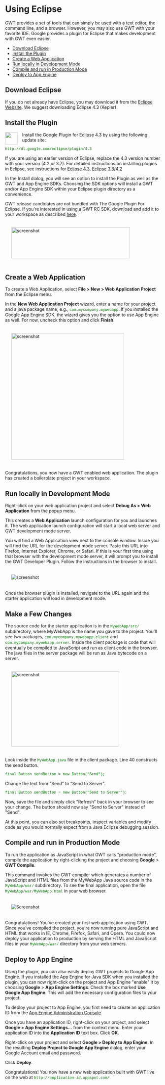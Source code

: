 
<style>
code, .code {font-size: 9pt; font-family: Courier, Courier New, monospace; color:#007000;}
.highlight {background-color: #ffc;}
.strike {text-decoration:line-through; color:red;}
.header {margin-top: 1.5ex;}
.details {margin-top: 1ex;}
</style>

<style>

div.screenshot img {
  margin: 20px;
}


.download {
  border: none;
}

.download td {
  border: none;
}
</style>

Using Eclipse
===

<p>GWT provides a set of tools that can simply be used with a
text editor, the command line, and a browser. However, you may also use GWT with your
favorite IDE. Google provides a plugin for Eclipse that makes development with
GWT even easier.
</p>

<ul class="toc">
  <li><a href="#eclipse">Download Eclipse</a></li>
  <li><a href="#installing">Install the Plugin</a></li>
  <li><a href="#creating">Create a Web Application</a></li>
  <li><a href="#running">Run locally in Development Mode</a></li>
  <li><a href="#compiling">Compile and run in Production Mode</a></li>
  <li><a href="#deploying">Deploy to App Engine</a></li>
</ul>

<h2 id="eclipse">Download Eclipse</h2>

<p>
If you do not already have Eclipse, you may download it from the <a
href="http://www.eclipse.org/downloads/" rel="nofollow">Eclipse Website</a>.
We suggest downloading Eclipse 4.3 (Kepler).
</p>

<h2 id="installing">Install the Plugin</h2>

<img src="https://developers.google.com/eclipse/images/google-plugin.png" style="float: left; width: 40px;
margin-right: 15px;"/>

<p>
Install the Google Plugin for Eclipse 4.3 by using the following update
site:
<p><code>http://dl.google.com/eclipse/plugin/4.3</code></p>

<p>
If you are using an earlier version of Eclipse, replace the 4.3 version number
with your version (4.2 or 3.7). For detailed instructions on installing plugins
in Eclipse, see instructions for <a href="//developers.google.com/eclipse/docs/install-eclipse-4.3">Eclipse 4.3</a>,
<a href="https://developers.google.com/eclipse/docs/install-eclipse-4.2">Eclipse 3.8/4.2</a>
</p>

<p>In the Install dialog, you will see an option to install the Plugin as well
as the GWT and App Engine SDKs. Choosing the SDK options will install a GWT
and/or App Engine SDK within your Eclipse plugin directory as a convenience.
</p>

<p class="note" style="margin-top: 0.7em;">GWT release candidates are not bundled with The Google Plugin For Eclipse. If you're interested in using a GWT RC SDK, download and add it to your workspace as described <a href="https://developers.google.com/eclipse/docs/using_sdks">here</a>.
</p>

<div class="screenshot">
  <img src="images/eclipse/eclipse-install-options.png"
  style="width: 385px; height: 100px;" alt="screenshot"/>
</div>

<h2 id="creating">Create a Web Application</h2>
<p>
  To create a Web Application, select <b>File &gt; New &gt;
  Web Application Project</b> from the Eclipse menu.
</p>
<p>
  In the <b>New Web Application Project</b> wizard, enter a name for your project
  and a java package name, e.g., <code>com.mycompany.mywebapp</code>. If you
  installed the Google App Engine SDK, the wizard
  gives you the option to use App Engine as well. For now, uncheck this
  option and click <b>Finish</b>.
</p>

<div class="screenshot">
  <img src="images/eclipse/web-app-wizard.png"
  style="width: 366px; height: 409px;" alt="screenshot"/>
</div>

<p>
  Congratulations, you now have a GWT enabled web application.
  The plugin has created a boilerplate project in your workspace.
</p>

<h2 id="running">Run locally in Development Mode</h2>
<p>
  Right-click on your web application project and select <b>Debug As &gt; Web
  Application</b> from the popup menu.
</p>
<p>
  This creates a <b>Web Application</b> launch configuration for
  you and launches it.  The web application launch configuration will start a
  local web server and GWT development mode server.
</p>
<p>
  You will find a Web Application view next to the console window.
  Inside you will find the URL for the development mode server. Paste
  this URL into Firefox, Internet Explorer, Chrome, or Safari. If this is your first time
  using that browser with the development mode server, it will prompt you to install
  the GWT Developer Plugin. Follow the instructions in the browser to install.
</p>
<div class="screenshot">
  <img src="images/myapplication-missing-plugin.png" alt="screenshot"/>
</div>
<p>
  Once the browser plugin is installed, navigate to the URL again and the starter application will load in development
  mode.
</p>


<h2>Make a Few Changes</h2>
<p>The source code for the starter application is in the <code>MyWebApp/src/</code> subdirectory, where MyWebApp is the name you gave to the project.
You'll see two packages, <code>com.mycompany.mywebapp.client</code> and
<code>com.mycompany.mywebapp.server</code>. Inside the client package is code that will eventually be compiled to JavaScript and run as client code in the browser. The java files in the server package will be run as Java bytecode on a server.</p>

<div class="screenshot">
  <img src="images/eclipse/web-app-src.png"
  style="width: 350px; height: 243px;" alt="screenshot"/>
</div>

<p>
  Look inside the <code>MyWebApp.java</code> file in the client package. Line 40 constructs the send button.
</p>

<pre class="code">final Button sendButton = new Button(&quot;Send&quot;);</pre>

<p>
  Change the text from &quot;Send&quot; to &quot;Send to Server&quot;.
</p>

<pre class="code">final Button sendButton = new Button(&quot;Send to Server&quot;);</pre>


<p>Now, save the file and simply click "Refresh" back in your browser to see your change. The button should now say &quot;Send to Server&quot; instead of &quot;Send&quot;.</p>

<p>
  At this point, you can also set breakpoints, inspect variables and modify code as
  you would normally expect from a Java Eclipse debugging session.
</p>

<a name="compiling"></a>
<h2>Compile and run in Production Mode</h2>

<p>To run the application as JavaScript in what GWT calls "production mode",
compile the application by right-clicking the project and choosing <b>Google</b>
&gt; <b>GWT Compile</b>.
</p>
<p>This command invokes the GWT compiler which generates a number of
JavaScript and HTML files from the MyWebApp Java source code in the
<code>MyWebApp/war/</code> subdirectory.  To see the final application, open the file
<code>MyWebApp/war/MyWebApp.html</code> in your web browser.</p>

<div class="screenshot"><img src="images/myapplication-browser.png"
  alt="Screenshot"/></div>

<p>Congratulations! You've created your first web application using GWT.
Since you've compiled the project, you're now running pure JavaScript
and
HTML that works in IE, Chrome, Firefox, Safari, and Opera. You could now deploy
your application to production by serving the HTML and JavaScript files in your
<code>MyWebApp/war/</code> directory from your web servers.</p>



<h2 id="deploying">Deploy to App Engine</h2>
<p>
  Using the plugin, you can also easily deploy GWT projects to Google App
  Engine. If you installed the App Engine for Java SDK when you installed the plugin,
  you can now right-click on the project and App Engine "enable" it by choosing
  <b>Google</b> &gt; <b>App Engine Settings</b>. Check the box marked <b>Use
    Google App Engine</b>. This will add the necessary configuration files to
  your project.
</p>
<p>
  To deploy your project to App Engine, you first need to create an application
  ID from the <a href="https://appengine.google.com/">App Engine Administration Console</a>.
</p>

<p>
  Once you have an application ID, right-click on your project, and
  select <b>Google &gt; App Engine Settings...</b> from the context menu.  Enter
  your application ID into the <b>Application ID</b> text box. Click <b>OK</b>.
</p>

<p>
  Right-click on your project and select <b>Google &gt; Deploy to App Engine</b>.
  In the resulting <b>Deploy Project to Google App Engine</b> dialog, enter your
  Google Account email and password.
</p>

<p>
  Click <b>Deploy</b>.
</p>

<p>
Congratulations! You now have a new web application built with GWT live on the web at <code>http://<i>application-id</i>.appspot.com/</code>.
</p>


